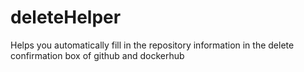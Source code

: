 # deleteHelper
Helps you automatically fill in the repository information in the delete confirmation box of github and dockerhub
